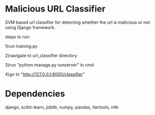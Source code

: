 # Malicious URL Classifier

SVM based url classifier for detecting whether the url is malicious or not using Django framework.

steps to run:

1)run training.py

2)navigate to url_classifier directory

3)run "python manage.py runserver" in cmd

4)go to "http://127.0.0.1:8000/classifier"


# Dependencies

django, scikit-learn, joblib, numpy, pandas, itertools, nltk
